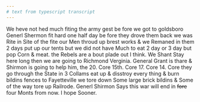 ```yaml
---
# text from typescript transcript
---
```

We heve not hed much fiting the army gest be fore we got to goldsboro Generl Shermon fit hard one half day be fore they drove them back  we was Rite in Site of the fite our Men throud up brest works & we Remaned in them 2 days put up our tents but we did not have Much to eat 2 day or 3 day but pop Corn & meat. the Rebels are a bout plade out I think. We Shant Stay here long then we are going to Richmond Verginia. General Grant is thare & Shirmon is going to help him, the 20. Core 15th. Core 17. Core 14. Core they go through the State in 3 Collams eat up & disstroy every thing & burn bildins fences to Fayetteville we tore down Some large brick bildins & Some of the way tore up Railrode. Generl Shirmon Says this war will end in ~~fore~~ four Monts from now. I hope Sooner.